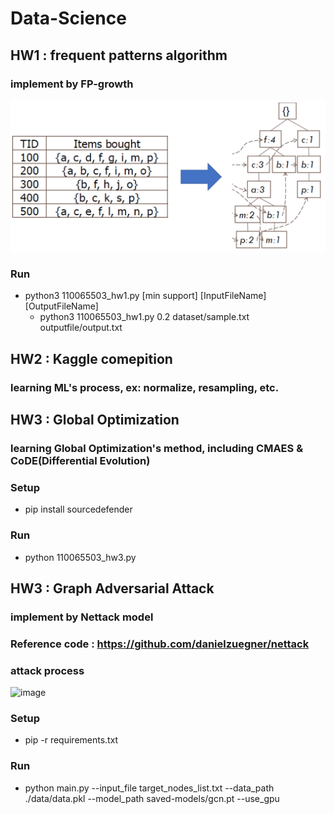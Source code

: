# Data-Science

## HW1 : frequent patterns algorithm
### implement by FP-growth
![](https://github.com/youthink0/Data-Science/blob/master/HW1/FP-growth.png)
### Run
* python3 110065503_hw1.py [min support] [InputFileName] [OutputFileName] 
  * python3 110065503_hw1.py 0.2 dataset/sample.txt outputfile/output.txt

## HW2 : Kaggle comepition
### learning ML's process, ex: normalize, resampling, etc.

## HW3 : Global Optimization
### learning Global Optimization's method, including CMAES & CoDE(Differential Evolution)
### Setup
* pip install sourcedefender
### Run
* python 110065503_hw3.py

## HW3 : Graph Adversarial Attack
### implement by Nettack model
### Reference code : https://github.com/danielzuegner/nettack
### attack process
![image](https://user-images.githubusercontent.com/62932654/172207644-0a5d0f0a-735f-4c52-9523-d45d0b76653e.png)
### Setup
* pip -r requirements.txt
### Run
* python main.py --input_file target_nodes_list.txt --data_path ./data/data.pkl --model_path saved-models/gcn.pt --use_gpu



